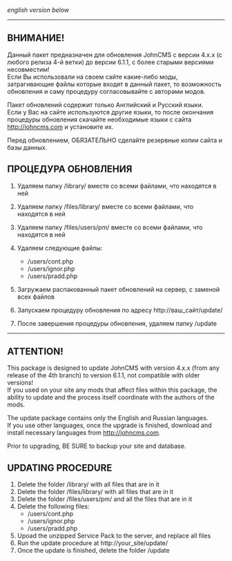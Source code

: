 *english version below*
____________________________________________________________
## ВНИМАНИЕ!
Данный пакет предназначен для обновления JohnCMS с версии 4.x.x (c любого релиза 4-й ветки) до версии 6.1.1, с более старыми версиями несовместим!  
Если Вы использовали на своем сайте какие-либо моды, затрагивающие файлы
которые входят в данный пакет, то возможность обновления и саму процедуру
согласовывайте с авторами модов.

Пакет обновлений содержит только Английский и Русский языки.  
Если у Вас на сайте используются другие языки, то после окончания процедуры обновления
скачайте необходимые языки с сайта http://johncms.com и установите их.

Перед обновлением, ОБЯЗАТЕЛЬНО сделайте резервные копии сайта и базы данных.

## ПРОЦЕДУРА ОБНОВЛЕНИЯ  
  1. Удаляем папку /library/ вместе со всеми файлами, что находятся в ней  
  2. Удаляем папку /files/library/ вместе со всеми файлами, что находятся в ней
  3. Удаляем папку /files/users/pm/ вместе со всеми файлами, что находятся в ней
  4. Удаляем следующие файлы:
     * /users/cont.php
     * /users/ignor.php
     * /users/pradd.php
  
  5. Загружаем распакованный пакет обновлений на сервер, с заменой всех файлов  
  6. Запускаем процедуру обновления по адресу http://ваш_сайт/update/  
  7. После завершения процедуры обновления, удаляем папку /update  


____________________________________________________________
## ATTENTION!
This package is designed to update JohnCMS with version 4.x.x (from any release of the 4th branch) to version 6.1.1, not compatible with older versions!  
If you used on your site any mods that affect files within this package,
the ability to update and the process itself coordinate with the authors of the mods.

The update package contains only the English and Russian languages.  
If you use other languages, once the upgrade is finished,
download and install necessary languages from http://johncms.com.

Prior to upgrading, BE SURE to backup your site and database.

## UPDATING PROCEDURE
  1. Delete the folder /library/ with all files that are in it
  2. Delete the folder /files/library/ with all files that are in it
  3. Delete the folder /files/users/pm/ and all the files that are in it
  4. Delete the following files:
     * /users/cont.php
     * /users/ignor.php
     * /users/pradd.php
  5. Upoad the unzipped Service Pack to the server, and replace all files
  6. Run the update procedure at http://your_site/update/
  7. Once the update is finished, delete the folder /update